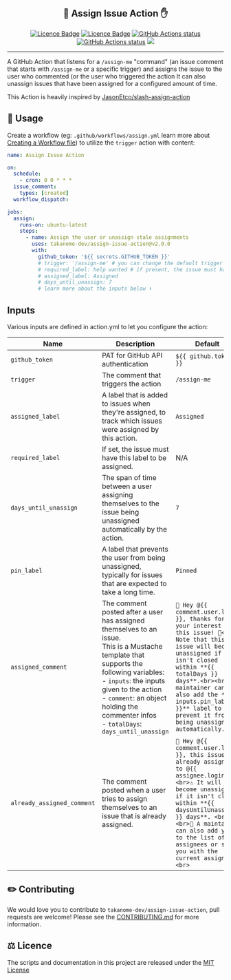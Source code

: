 <h2 align="center">💬 Assign Issue Action ✋</h2>

<p align="center"><a href="https://github.com/TAKANOME-DEV/assign-to-me-action"><img alt="Licence Badge" src="https://img.shields.io/github/license/TAKANOME-DEV/assign-to-me-action?color=%2330C151"></a> <a href="https://github.com/TAKANOME-DEV/assign-to-me-action"><img alt="Licence Badge" src="https://img.shields.io/github/release/TAKANOME-DEV/assign-to-me-action?color=%2330C151"></a> <a href="https://github.com/TAKANOME-DEV/assign-to-me-action"><img alt="GitHub Actions status" src="https://github.com/TAKANOME-DEV/assign-to-me-action/actions/workflows/ci.yml/badge.svg"></a> <a href="https://github.com/TAKANOME-DEV/assign-to-me-action"><img alt="GitHub Actions status" src="https://github.com/TAKANOME-DEV/assign-to-me-action/actions/workflows/codeql-analysis.yml/badge.svg"></a> <a href="https://codecov.io/gh/TAKANOME-DEV/assign-to-me-action"><img src="https://codecov.io/gh/TAKANOME-DEV/assign-to-me-action/branch/master/graph/badge.svg?token=MX3SB0GFB3" /></a></p>

---

A GitHub Action that listens for a `/assign-me` "command" (an issue comment that starts with `/assign-me` or a specific trigger) and assigns the issue to the user who commented (or the user who triggered the action
It can also unassign issues that have been assigned for a configured amount of time.

This Action is heavily inspired by [JasonEtco/slash-assign-action](https://github.com/JasonEtco/slash-assign-action)

## 🚀 Usage

Create a workflow (eg: `.github/workflows/assign.yml` learn more about [Creating a Workflow file](https://docs.github.com/en/actions/using-workflows#creating-a-workflow-file)) to utilize the `trigger` action with content:

```yaml
name: Assign Issue Action

on:
  schedule:
    - cron: 0 0 * * *
  issue_comment:
    types: [created]
  workflow_dispatch:

jobs:
  assign:
    runs-on: ubuntu-latest
    steps:
      - name: Assign the user or unassign stale assignments
        uses: takanome-dev/assign-issue-action@v2.0.0
        with:
          github_token: '${{ secrets.GITHUB_TOKEN }}'
          # trigger: '/assign-me' # you can change the default trigger to something else
          # required_label: help wanted # if present, the issue must have this label to be assigned
          # assigned_label: Assigned
          # days_until_unassign: 7
          # learn more about the inputs below ⬇
```

## Inputs

Various inputs are defined in action.yml to let you configure the action:

| Name                       | Description                                                                                                                                                                                                                                                                              | Default                                                                                                                                                                                                                                                                                                             |
| -------------------------- | ---------------------------------------------------------------------------------------------------------------------------------------------------------------------------------------------------------------------------------------------------------------------------------------- | ------------------------------------------------------------------------------------------------------------------------------------------------------------------------------------------------------------------------------------------------------------------------------------------------------------------- |
| `github_token`             | PAT for GitHub API authentication                                                                                                                                                                                                                                                        | `${{ github.token }}`                                                                                                                                                                                                                                                                                               |
| `trigger`                  | The comment that triggers the action                                                                                                                                                                                                                                                     | `/assign-me`                                                                                                                                                                                                                                                                                                        |
| `assigned_label`           | A label that is added to issues when they're assigned, to track which issues were assigned by this action.                                                                                                                                                                               | `Assigned`                                                                                                                                                                                                                                                                                                          |
| `required_label`           | If set, the issue must have this label to be assigned.                                                                                                                                                                                                                                   | N/A                                                                                                                                                                                                                                                                                                                 |
| `days_until_unassign`      | The span of time between a user assigning themselves to the issue being unassigned automatically by the action.                                                                                                                                                                          | `7`                                                                                                                                                                                                                                                                                                                 |
| `pin_label`                | A label that prevents the user from being unassigned, typically for issues that are expected to take a long time.                                                                                                                                                                        | `Pinned`                                                                                                                                                                                                                                                                                                            |
| `assigned_comment`         | The comment posted after a user has assigned themselves to an issue. <br>This is a Mustache template that supports the following variables: <br>- `inputs`: the inputs given to the action<br>- `comment`: an object holding the commenter infos<br>- `totalDays`: `days_until_unassign` | `👋 Hey @{{ comment.user.login }}, thanks for your interest in this issue! 🎉<br>⚠ Note that this issue will become unassigned if it isn't closed within **{{ totalDays }} days**.<br><br>🔧 A maintainer can also add the **{{ inputs.pin_label }}** label to prevent it from being unassigned automatically.<br>` |
| `already_assigned_comment` | The comment posted when a user tries to assign themselves to an issue that is already assigned.                                                                                                                                                                                          | `👋 Hey @{{ comment.user.login }}, this issue is already assigned to @{{ assignee.login }}.<br>⚠️ It will become unassigned if it isn't closed within **{{ daysUntilUnassign }} days**. <br><br>🔧 A maintainer can also add you to the list of assignees or swap you with the current assignee.<br>`               |

## ✏️ Contributing

We would love you to contribute to `takanome-dev/assign-issue-action`, pull requests are welcome!
Please see the [CONTRIBUTING.md](CONTRIBUTING.md) for more information.

## ⚖️ Licence

The scripts and documentation in this project are released under the [MIT License](LICENSE)
